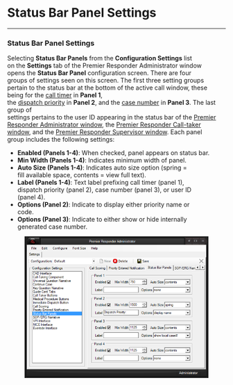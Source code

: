 # Status Bar Panel Settings

***

### **Status Bar Panel Settings**

Selecting **Status Bar Panels** from the **Configuration Settings** list
\
on the **Settings** tab of the Premier Responder Administrator window
\
opens the **Status Bar Panel** configuration screen.  There are four
\
groups of settings seen on this screen.  The first three setting groups
\
pertain to the status bar at the bottom of the active call window, these
\
being for the [call timer](<All Caller Questions.md>) in **Panel 1**,
\
the [dispatch priority](Priorities.md) in **Panel 2**, and the [case
number](<All Caller Questions.md>) in **Panel 3**.  The last group of
\
settings pertains to the user ID appearing in the status bar of the
[Premier Responder Administrator
window](911Adviser%20Administrator.md), the [Premier Responder
Call-taker window](911Adviser%20Call-Taker.md), and the [Premier
Responder Supervisor window](911Adviser%20Supervisor.md).  Each panel
\
group includes the following settings:

* **Enabled (Panels 1-4)**: When checked, panel appears on status bar.
* **Min Width (Panels 1-4)**: Indicates minimum width of panel.
* **Auto Size (Panels 1-4)**: Indicates auto size option (spring =
  \
  fill available space, contents = view full text).
* **Label (Panels 1-4)**: Text label prefixing call timer (panel 1),
  \
  dispatch priority (panel 2), case number (panel 3), or user ID
  \
  (panel 4).
* **Options (Panel 2)**: Indicate to display either priority name or
  \
  code.
* **Options (Panel 3)**: Indicate to either show or hide internally
  \
  generated case number.

<figure><img src=".gitbook/assets/Status Bar Panel Settings_files/image001.png" alt=""><figcaption></figcaption></figure>
